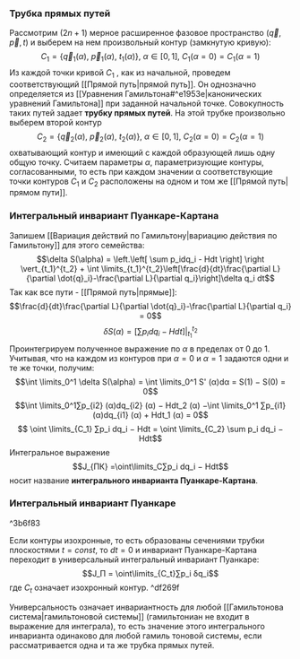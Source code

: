 ### Трубка прямых путей
Рассмотрим $(2n+1)$ мерное расширенное фазовое пространство $(\vec q ,\vec p , t)$ и выберем на нем произвольный контур (замкнутую кривую):$$
C_1 = \{\vec q_1(α),\ \vec p_1(α),\ t_1(α)\},\ α ∈ [0, 1],\ C_1(α = 0) = C_1(α = 1)$$
Из каждой точки кривой $C_1$ , как из начальной, проведем соответствующий [[Прямой путь|прямой путь]]. Он однозначно определяется из [[Уравнения Гамильтона#^e1953e|канонических уравнений Гамильтона]] при заданной начальной точке. Совокупность таких путей задает **трубку прямых путей**. На этой трубке произвольно выберем второй контур $$C_2 = \{\vec q_2(α),\ \vec p_2(α),\ t_2(α)\},\ α ∈ [0, 1],\ C_2(α = 0) = C_2(α = 1)$$
охватывающий контур и имеющий с каждой образующей лишь одну общую точку. Считаем параметры $α$, параметризующие контуры, согласованными, то есть при каждом значении α соответствующие точки контуров $C_1$ и $C_2$ расположены на одном и том же [[Прямой путь|прямом пути]].
### Интегральный инвариант Пуанкаре-Картана
Запишем [[Вариация действий по Гамильтону|вариацию действия по Гамильтону]] для этого семейства:$$\delta S(\alpha) = 
\left.\left[ \sum p_idq_i - Hdt \right] \right \vert_{t_1}^{t_2} + \int \limits_{t_1}^{t_2}\left[\frac{d}{dt}\frac{\partial L}{\partial \dot{q}_i}-\frac{\partial L}{\partial q_i}\right]\delta q_i dt$$
Так как все пути - [[Прямой путь|прямые]]:$$\frac{d}{dt}\frac{\partial L}{\partial \dot{q}_i}-\frac{\partial L}{\partial q_i} = 0$$
$$\delta S(\alpha) = \left.\left[ \sum p_idq_i - Hdt \right] \right \vert_{t_1}^{t_2}$$
Проинтегрируем полученное выражение по $α$ в пределах от $0$ до $1$. Учитывая, что на каждом из контуров при $α = 0$ и $α = 1$ задаются одни и
те же точки, получим:
$$\int \limits_0^1 \delta S(\alpha) = \int \limits_0^1 S' (α)dα = S(1) − S(0) = 0$$
$$\int \limits_0^1∑︁p_{i2} (α)dq_{i2} (α) − Hdt_2 (α) −\int \limits_0^1 ∑︁p_{i1} (α)dq_{i1} (α) + Hdt_1 (α) = 0$$
$$
\oint \limits_{C_1} ∑︁p_i dq_i − Hdt = \oint \limits_{C_2} \sum p_i dq_i − Hdt$$
Интегральное выражение$$J_{ПК} =\oint\limits_C∑︁p_i dq_i − Hdt$$
носит название **интегрального инварианта Пуанкаре-Картана**.
### Интегральный инвариант Пуанкаре

^3b6f83

Если контуры изохронные, то есть образованы сечениями трубки плоскостями $t = const$, то $dt = 0$ и инвариант Пуанкаре-Картана переходит в универсальный интегральный инвариант Пуанкаре:$$J_П = \oint\limits_{C_t}∑︁p_i δq_i$$
где $C_t$ означает изохронный контур. ^df269f

Универсальность означает инвариантность для любой [[Гамильтонова система|гамильтоновой системы]] (гамильтониан не входит в выражение для интеграла), то есть значение этого интегрального инварианта одинаково для любой гамиль тоновой системы, если рассматривается одна и та же трубка прямых путей.
